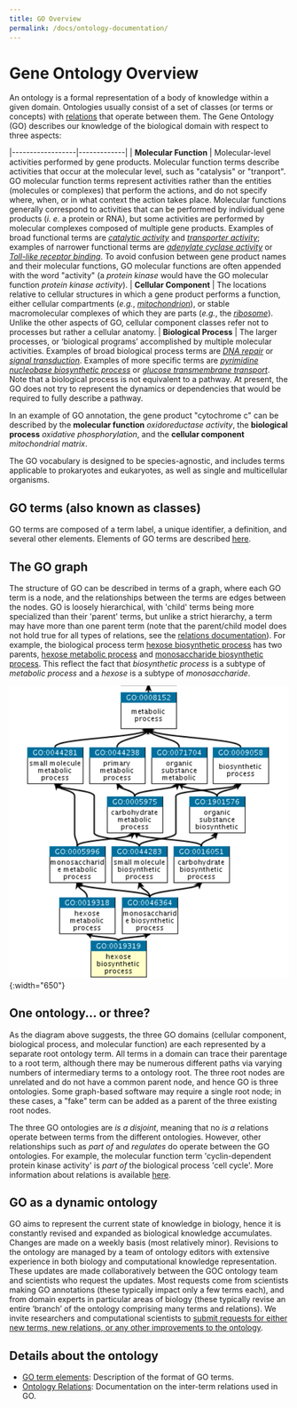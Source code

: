 ```yaml
---
title: GO Overview
permalink: /docs/ontology-documentation/
---
```


# Gene Ontology Overview
An ontology is a formal representation of a body of knowledge within a given domain. Ontologies usually consist of a set of classes (or terms or concepts) with [relations](/docs/ontology-relations/) that operate between them. The Gene Ontology (GO) describes our knowledge of the biological domain with respect to three aspects:


|------------------|-------------|
| **Molecular Function** | Molecular-level activities performed by gene products. Molecular function terms describe activities that occur at the molecular level, such as "catalysis" or "tranport". GO molecular function terms represent activities rather than the entities (molecules or complexes) that perform the actions, and do not specify where, when, or in what context the action takes place. Molecular functions generally correspond to activities that can be performed by individual gene products (*i. e.* a protein or RNA), but some activities are performed by molecular complexes composed of multiple gene products. Examples of broad functional terms are *[catalytic activity](http://amigo.geneontology.org/amigo/term/GO:0003824)* and *[transporter activity](http://amigo.geneontology.org/amigo/term/GO:0005215)*; examples of narrower functional terms are *[adenylate cyclase activity](http://amigo.geneontology.org/amigo/term/GO:0004016)* or *[Toll-like receptor binding](http://amigo.geneontology.org/amigo/term/GO:0035325)*. To avoid confusion between gene product names and their molecular functions, GO molecular functions are often appended with the word "activity" (a *protein kinase* would have the GO molecular function *protein kinase activity*).
| **Cellular Component** | The locations relative to cellular structures in which a gene product performs a function, either cellular compartments (*e.g.*, *[mitochondrion](http://amigo.geneontology.org/amigo/term/GO:0005739)*), or  stable macromolecular complexes of which they are parts (*e.g.*, the *[ribosome](http://amigo.geneontology.org/amigo/term/GO:0005840)*). Unlike the other aspects of GO, cellular component classes refer not to processes but rather a cellular anatomy.
| **Biological Process** | The larger processes, or ‘biological programs’ accomplished by multiple molecular activities. Examples of broad biological process terms are *[DNA repair](http://amigo.geneontology.org/amigo/term/GO:0006281)* or *[signal transduction](http://amigo.geneontology.org/amigo/term/GO:0007165)*. Examples of more specific terms are *[pyrimidine nucleobase biosynthetic process](http://amigo.geneontology.org/amigo/term/GO:0019856)* or *[glucose transmembrane transport](http://amigo.geneontology.org/amigo/term/GO:1904659)*. Note that a biological process is not equivalent to a pathway. At present, the GO does not try to represent the dynamics or dependencies that would be required to fully describe a pathway.

In an example of GO annotation, the gene product "cytochrome c" can be described by the **molecular function** *oxidoreductase activity*, the **biological process** *oxidative phosphorylation*, and the **cellular component** *mitochondrial matrix*.

The GO vocabulary is designed to be species-agnostic, and includes terms applicable to prokaryotes and eukaryotes, as well as single and multicellular organisms.

## GO terms (also known as classes)
GO terms are composed of a term label, a unique identifier, a definition, and several other elements. Elements of GO terms are described [here](/docs/ontology/).

## The GO graph
The structure of GO can be described in terms of a graph, where each GO term is a node, and the relationships between the terms are edges between the nodes. GO is loosely hierarchical, with 'child' terms being more specialized than their 'parent' terms, but unlike a strict hierarchy, a term may have more than one parent term (note that the parent/child model does not hold true for all types of relations, see the [relations documentation](/docs/ontology-relations/)). For example, the biological process term [hexose biosynthetic process](http://amigo.geneontology.org/amigo/term/GO:0019319) has two parents, [hexose metabolic process](http://amigo.geneontology.org/amigo/term/GO:0019318) and [monosaccharide biosynthetic process](http://amigo.geneontology.org/amigo/term/GO:0046364). This reflect the fact that *biosynthetic process* is a subtype of *metabolic process* and a *hexose* is a subtype of *monosaccharide*.

![link description](/assets/hexose-biosynthetic-process.png){:width="650"}


## One ontology... or three?

As the diagram above suggests, the three GO domains (cellular component, biological process, and molecular function) are each represented by a separate root ontology term. All terms in a domain can trace their parentage to a root term, although there may be numerous different paths via varying numbers of intermediary terms to a ontology root. The three root nodes are unrelated and do not have a common parent node, and hence GO is three ontologies. Some graph-based software may require a single root node; in these cases, a "fake" term can be added as a parent of the three existing root nodes.

The three GO ontologies are *is a disjoint*, meaning that no *is a* relations operate between terms from the different ontologies. However, other relationships such as *part of* and *regulates* do operate between the GO ontologies. For example, the molecular function term 'cyclin-dependent protein kinase activity' is *part of* the biological process 'cell cycle'. More information about relations is available [here]((/docs/ontology-relations/)).

## GO as a dynamic ontology
GO aims to represent the current state of knowledge in biology, hence it is constantly revised and expanded as biological knowledge accumulates. Changes are made on a weekly basis (most relatively minor). Revisions to the ontology are managed by a team of ontology editors with extensive experience in both biology and computational knowledge representation. These updates are made collaboratively between the GOC ontology team and scientists who request the updates. Most requests come from scientists making GO annotations (these typically impact only a few terms each), and from domain experts in particular areas of biology (these typically revise an entire ‘branch’ of the ontology comprising many terms and relations). We invite researchers and computational scientists to [submit requests for either new terms, new relations, or any other improvements to the ontology](/docs/contributing-to-go-terms/).



## Details about the ontology
* [GO term elements](/docs/ontology/): Description of the format of GO terms.
* [Ontology Relations](/docs/ontology-relations/): Documentation on the inter-term relations used in GO.
